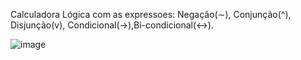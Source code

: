 Calculadora Lógica com as expressoes: Negação(∼), Conjunção(^), Disjunção(v), Condicional(→),Bi-condicional(↔).

![image](https://github.com/AlvesAlbano/Calculadora_Logica/assets/148901882/05386c84-bc79-4d59-a378-ca71613c4f19)
